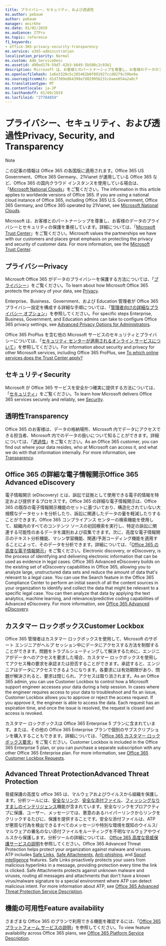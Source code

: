 ```yaml
---
title: プライバシー、セキュリティ、および透過性
ms.author: pebaum
author: pebaum
manager: mnirkhe
ms.date: 01/02/2019
ms.audience: ITPro
ms.topic: reference
f1_keywords:
- office-365-privacy-security-transparency
ms.service: o365-administration
localization_priority: Normal
ms.custom: Adm_ServiceDesc
ms.assetid: d90ed179-59d7-42b3-b849-5b580c2c93b1
description: Microsoft は、お客様とのパートナーシップを尊重し、お客様のデータのプライバシーとセキュリティの保護を重視しています。詳細については、「Microsoft Trust Center」をご覧ください。
ms.openlocfilehash: 1a6e3320c5c285462b0f891927ccd0279c39be9a
ms.sourcegitcommit: d1d7309e864398e7d029956231cbaee054a2a0cf
ms.translationtype: MT
ms.contentlocale: ja-JP
ms.lasthandoff: 01/09/2019
ms.locfileid: "27784859"
---
```

# <a name="privacy-security-and-transparency"></a><span data-ttu-id="dc00a-104">プライバシー、セキュリティ、および透過性</span><span class="sxs-lookup"><span data-stu-id="dc00a-104">Privacy, Security, and Transparency</span></span>

> [!NOTE]
> <span data-ttu-id="dc00a-p102">この記事の情報は Office 365 の各国版に適用されます。Office 365 US Government、Office 365 Germany、21Vianet が運用している Office 365 など、Office 365 の国内クラウド インスタンスを使用している場合は、「[Microsoft National Clouds](https://go.microsoft.com/fwlink/?linkid=841582)」をご覧ください。</span><span class="sxs-lookup"><span data-stu-id="dc00a-p102">The information in this article applies to worldwide versions of Office 365. If you are using a national cloud instance of Office 365, including Office 365 U.S. Government, Office 365 Germany, and Office 365 operated by 21Vianet, see [Microsoft National Clouds](https://go.microsoft.com/fwlink/?linkid=841582).</span></span> 
  
<span data-ttu-id="dc00a-p103">Microsoft は、お客様とのパートナーシップを尊重し、お客様のデータのプライバシーとセキュリティの保護を重視しています。詳細については、「[Microsoft Trust Center](http://go.microsoft.com/fwlink/?LinkID=717951&amp;clcid=0x409)」をご覧ください。</span><span class="sxs-lookup"><span data-stu-id="dc00a-p103">Microsoft values the partnerships we have with our customers and places great emphasis on protecting the privacy and security of customer data. For more information, see the [Microsoft Trust Center](http://go.microsoft.com/fwlink/?LinkID=717951&amp;clcid=0x409).</span></span>
  
## <a name="privacy"></a><span data-ttu-id="dc00a-109">プライバシー</span><span class="sxs-lookup"><span data-stu-id="dc00a-109">Privacy</span></span>

<span data-ttu-id="dc00a-110">Microsoft Office 365 がデータのプライバシーを保護する方法については、「[プライバシー](http://go.microsoft.com/fwlink/?LinkID=717953&amp;clcid=0x409)」をご覧ください。</span><span class="sxs-lookup"><span data-stu-id="dc00a-110">To learn about how Microsoft Office 365 protects the privacy of your data, see [Privacy](http://go.microsoft.com/fwlink/?LinkID=717953&amp;clcid=0x409).</span></span> 
  
<span data-ttu-id="dc00a-111">Enterprise、Business、Government、および Education 管理者が Office 365 プライバシー設定を構成する詳細な手順については、「[管理者向けの詳細なプライバシー オプション](https://go.microsoft.com/fwlink/p/?LinkID=285202)」を参照してください。</span><span class="sxs-lookup"><span data-stu-id="dc00a-111">For specific steps Enterprise, Business, Government, and Education admins can take to configure Office 365 privacy settings, see [Advanced Privacy Options for Administrators](https://go.microsoft.com/fwlink/p/?LinkID=285202).</span></span>
  
<span data-ttu-id="dc00a-112">Office 365 ProPlus を含む他の Microsoft サービスのセキュリティとプライバシーについては、「[セキュリティ センターが適用されるオンライン サービスについて](https://go.microsoft.com/fwlink/p/?LinkID=281962)」を参照してください。</span><span class="sxs-lookup"><span data-stu-id="dc00a-112">For information about security and privacy for other Microsoft services, including Office 365 ProPlus, see [To which online services does the Trust Center apply?](https://go.microsoft.com/fwlink/p/?LinkID=281962)</span></span>
  
## <a name="security"></a><span data-ttu-id="dc00a-113">セキュリティ</span><span class="sxs-lookup"><span data-stu-id="dc00a-113">Security</span></span>

<span data-ttu-id="dc00a-114">Microsoft が Office 365 サービスを安全かつ確実に提供する方法については、「[セキュリティ](http://go.microsoft.com/fwlink/?LinkID=717954&amp;clcid=0x409)」をご覧ください。</span><span class="sxs-lookup"><span data-stu-id="dc00a-114">To learn how Microsoft delivers Office 365 services securely and reliably, see [Security](http://go.microsoft.com/fwlink/?LinkID=717954&amp;clcid=0x409).</span></span>
  
## <a name="transparency"></a><span data-ttu-id="dc00a-115">透明性</span><span class="sxs-lookup"><span data-stu-id="dc00a-115">Transparency</span></span>

<span data-ttu-id="dc00a-p104">Office 365 のお客様は、データの格納場所、Microsoft 内でデータにアクセスできる担当者、Microsoft 内でのデータの扱いについて知ることができます。詳細については、「[透過性](http://go.microsoft.com/fwlink/?LinkID=717955&amp;clcid=0x409)」をご覧ください。</span><span class="sxs-lookup"><span data-stu-id="dc00a-p104">As an Office 365 customer, you can find out where your data resides, who at Microsoft can access it, and what we do with that information internally. For more information, see [Transparency](http://go.microsoft.com/fwlink/?LinkID=717955&amp;clcid=0x409).</span></span>
  
## <a name="office-365-advanced-ediscovery"></a><span data-ttu-id="dc00a-118">Office 365 の詳細な電子情報開示</span><span class="sxs-lookup"><span data-stu-id="dc00a-118">Office 365 Advanced eDiscovery</span></span>

<span data-ttu-id="dc00a-p105">電子情報開示 (eDiscovery) とは、訴訟で証拠として使用できる電子的情報を特定および提供するプロセスです。Office 365 の詳細な電子情報開示は、Office 365 の既存の電子情報開示機能のセットに基づいており、構造化されていない大規模なデータセットを分析したり、訴訟に関連したデータの量を軽減したりすることができます。Office 365 コンプライアンス センターの検索機能を使用して、組織内のすべてのコンテンツ ソースの初回検索を実行し、特定の訴訟に関連する可能性のあるデータを識別および収集できます。次に、高度な電子情報開示のテキスト分析機能、マシン学習機能、関連/予測コーディング機能を適用することによって、そのデータを分析できます。詳細については、「[Office 365 の高度な電子情報開示](http://go.microsoft.com/fwlink/?LinkID=717971&amp;clcid=0x409)」をご覧ください。</span><span class="sxs-lookup"><span data-stu-id="dc00a-p105">Electronic discovery, or eDiscovery, is the process of identifying and delivering electronic information that can be used as evidence in legal cases. Office 365 Advanced eDiscovery builds on the existing set of eDiscovery capabilities in Office 365, allowing you to analyze large, unstructured data sets and reduce the amount of data that's relevant to a legal case. You can use the Search feature in the Office 365 Compliance Center to perform an initial search of all the content sources in your organization to identify and collect the data that might be relevant to a specific legal case. You can then analyze that data by applying the text analytics, machine learning, and relevance/predictive coding capabilities of Advanced eDiscovery. For more information, see [Office 365 Advanced eDiscovery](http://go.microsoft.com/fwlink/?LinkID=717971&amp;clcid=0x409).</span></span>
  
## <a name="customer-lockbox"></a><span data-ttu-id="dc00a-124">カスタマー ロックボックス</span><span class="sxs-lookup"><span data-stu-id="dc00a-124">Customer Lockbox</span></span>

<span data-ttu-id="dc00a-p106">Office 365 管理者はカスタマー ロックボックスを使用して、Microsoft のサポート エンジニアがヘルプ セッション中にデータにアクセスする方法を制御することができます。問題をトラブルシューティングして解決するために、エンジニアがデータへのアクセスを要求した場合、カスタマー ロックボックスを使用してアクセス権の要求を承認または拒否することができます。承認すると、エンジニアはデータにアクセスできるようになります。各要求には有効期限があり、問題が解決されると、要求は閉じられ、アクセスは取り消されます。</span><span class="sxs-lookup"><span data-stu-id="dc00a-p106">As an Office 365 admin, you can use Customer Lockbox to control how a Microsoft support engineer accesses your data during a help session. In cases where the engineer requires access to your data to troubleshoot and fix an issue, Customer Lockbox allows you to approve or reject the access request. If you approve it, the engineer is able to access the data. Each request has an expiration time, and once the issue is resolved, the request is closed and access is revoked.</span></span>
  
<span data-ttu-id="dc00a-p107">カスタマー ロックボックスは Office 365 Enterprise 5 プランに含まれています。または、その他の Office 365 Enterprise プランで個別のサブスクリプションを購入することもできます。詳細については、「[Office 365 カスタマー ロックボックス要求](http://go.microsoft.com/fwlink/?LinkID=717969&amp;clcid=0x409)」をご覧ください。</span><span class="sxs-lookup"><span data-stu-id="dc00a-p107">Customer Lockbox is included in the Office 365 Enterprise 5 plan, or you can purchase a separate subscription with any other Office 365 Enterprise plan. For more information, see [Office 365 Customer Lockbox Requests](http://go.microsoft.com/fwlink/?LinkID=717969&amp;clcid=0x409).</span></span>
  
## <a name="advanced-threat-protection"></a><span data-ttu-id="dc00a-131">Advanced Threat Protection</span><span class="sxs-lookup"><span data-stu-id="dc00a-131">Advanced Threat Protection</span></span>

<span data-ttu-id="dc00a-p108">脅威保護の高度な office 365 は、マルウェアおよびウイルスから組織を保護します。分析ツールには、[安全なリンク](https://docs.microsoft.com/office365/securitycompliance/atp-safe-links)、[安全な添付ファイル](https://docs.microsoft.com/office365/securitycompliance/atp-safe-attachments)、[フィッシング](https://docs.microsoft.com/office365/securitycompliance/atp-anti-phishing)[なりすましのインテリジェンス](https://docs.microsoft.com/office365/securitycompliance/learn-about-spoof-intelligence)機能が含まれています。安全なリンクをプロアクティブに保護、ユーザー、メッセージでは、悪意のあるハイパーリンクからリンクをクリックするたびに、保護を提供することです。安全な添付ファイルは、ATP が悪質な行為を検出できるすべてのメッセージや特別な環境を既知のウイルス/マルウェアの署名のない添付ファイルをルーティングを不明なマルウェアやウイルスから保護します。分析ツールの詳細については、 [Office 365 高度な脅威保護サービスの説明](../office-365-advanced-threat-protection-service-description.md)を参照してください。</span><span class="sxs-lookup"><span data-stu-id="dc00a-p108">Office 365 Advanced Threat Protection helps protect your organization against malware and viruses. ATP includes [Safe Links](https://docs.microsoft.com/office365/securitycompliance/atp-safe-links), [Safe Attachments](https://docs.microsoft.com/office365/securitycompliance/atp-safe-attachments), [Anti-phishing](https://docs.microsoft.com/office365/securitycompliance/atp-anti-phishing), and [Spoof intelligence](https://docs.microsoft.com/office365/securitycompliance/learn-about-spoof-intelligence) features. Safe Links proactively protects your users from malicious hyperlinks in a message, providing protection every time the link is clicked. Safe Attachments protects against unknown malware and viruses, routing all messages and attachments that don't have a known virus/malware signature to a special environment where ATP can detect malicious intent. For more information about ATP, see [Office 365 Advanced Threat Protection Service Description](../office-365-advanced-threat-protection-service-description.md).</span></span>
  
## <a name="feature-availability"></a><span data-ttu-id="dc00a-137">機能の可用性</span><span class="sxs-lookup"><span data-stu-id="dc00a-137">Feature availability</span></span>

<span data-ttu-id="dc00a-138">さまざまな Office 365 のプランで利用できる機能を確認するには、「[Office 365 プラットフォーム サービスの説明](https://technet.microsoft.com/en-us/library/office-365-platform-service-description.aspx)」を参照してください。</span><span class="sxs-lookup"><span data-stu-id="dc00a-138">To view feature availability across Office 365 plans, see [Office 365 Platform Service Description](https://technet.microsoft.com/en-us/library/office-365-platform-service-description.aspx).</span></span>
  

